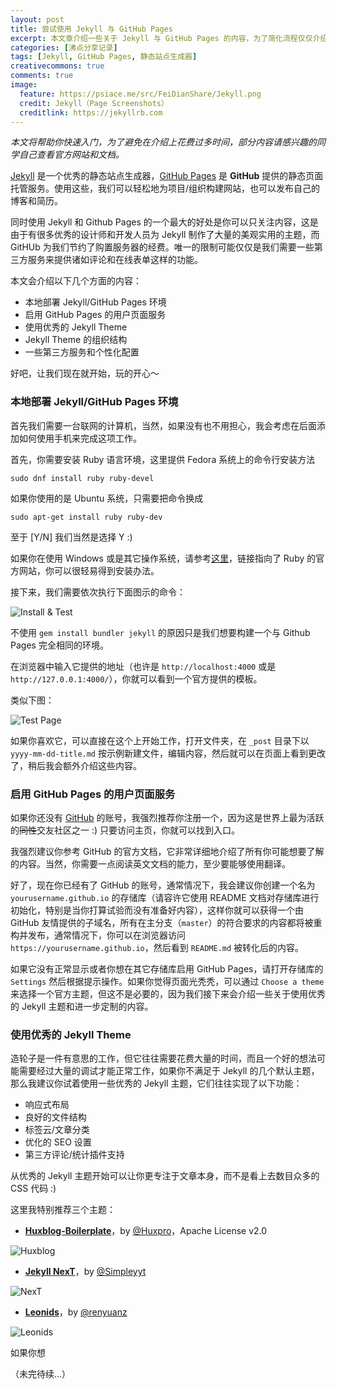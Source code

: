 ```yaml
---
layout: post
title: 尝试使用 Jekyll 与 GitHub Pages
excerpt: 本文章介绍一些关于 Jekyll 与 GitHub Pages 的内容，为了简化流程仅仅介绍如何快速开始以及在已有主题之上进行个性化定制。
categories: [沸点分享记录]
tags: [Jekyll, GitHub Pages, 静态站点生成器]
creativecommons: true
comments: true
image:
  feature: https://psiace.me/src/FeiDianShare/Jekyll.png
  credit: Jekyll（Page Screenshots）
  creditlink: https://jekyllrb.com
---
```


*本文将帮助你快速入门，为了避免在介绍上花费过多时间，部分内容请感兴趣的同学自己查看官方网站和文档。*

[Jekyll](https://jekyllrb.com) 是一个优秀的静态站点生成器，[GitHub Pages](https://pages.github.com) 是 **GitHub** 提供的静态页面托管服务。使用这些，我们可以轻松地为项目/组织构建网站，也可以发布自己的博客和简历。

同时使用 Jekyll 和 Github Pages 的一个最大的好处是你可以只关注内容，这是由于有很多优秀的设计师和开发人员为 Jekyll 制作了大量的美观实用的主题，而 GitHUb 为我们节约了购置服务器的经费。唯一的限制可能仅仅是我们需要一些第三方服务来提供诸如评论和在线表单这样的功能。

本文会介绍以下几个方面的内容：
* 本地部署 Jekyll/GitHub Pages 环境
* 启用 GitHub Pages 的用户页面服务
* 使用优秀的 Jekyll Theme
* Jekyll Theme 的组织结构
* 一些第三方服务和个性化配置

好吧，让我们现在就开始，玩的开心～

### 本地部署 Jekyll/GitHub Pages 环境

首先我们需要一台联网的计算机，当然，如果没有也不用担心，我会考虑在后面添加如何使用手机来完成这项工作。

首先，你需要安装 Ruby 语言环境，这里提供 Fedora 系统上的命令行安装方法

`sudo dnf install ruby ruby-devel`

如果你使用的是 Ubuntu 系统，只需要把命令换成 

`sudo apt-get install ruby ruby-dev`

至于 [Y/N] 我们当然是选择 Y :)

如果你在使用 Windows 或是其它操作系统，请参考[这里](https://www.ruby-lang.org)，链接指向了 Ruby 的官方网站，你可以很轻易得到安装办法。

接下来，我们需要依次执行下面图示的命令：

![Install & Test](https://psiace.me/src/FeiDianShare/carbon-install-test.png)

不使用 `gem install bundler jekyll` 的原因只是我们想要构建一个与 Github Pages 完全相同的环境。

在浏览器中输入它提供的地址（也许是 `http://localhost:4000` 或是 `http://127.0.0.1:4000/`），你就可以看到一个官方提供的模板。

类似下图：

![Test Page](https://psiace.me/src/FeiDianShare/test-page.png)

如果你喜欢它，可以直接在这个上开始工作，打开文件夹，在 `_post` 目录下以 `yyyy-mm-dd-title.md` 按示例新建文件，编辑内容，然后就可以在页面上看到更改了，稍后我会额外介绍这些内容。


### 启用 GitHub Pages 的用户页面服务

如果你还没有 [GitHub](https://github.com) 的账号，我强烈推荐你注册一个，因为这是世界上最为活跃的~~同性~~交友社区之一 :) 只要访问主页，你就可以找到入口。

我强烈建议你参考 GitHub 的官方文档，它非常详细地介绍了所有你可能想要了解的内容。当然，你需要一点阅读英文文档的能力，至少要能够使用翻译。

好了，现在你已经有了 GitHub 的账号，通常情况下，我会建议你创建一个名为 `yourusername.github.io` 的存储库（请容许它使用 README 文档对存储库进行初始化，特别是当你打算试验而没有准备好内容），这样你就可以获得一个由 GitHub 友情提供的子域名，所有在主分支（`master`）的符合要求的内容都将被重构并发布，通常情况下，你可以在浏览器访问 `https://yourusername.github.io`，然后看到 `README.md` 被转化后的内容。

如果它没有正常显示或者你想在其它存储库启用 GitHub Pages，请打开存储库的 `Settings` 然后根据提示操作。如果你觉得页面光秃秃，可以通过 `Choose a theme` 来选择一个官方主题，但这不是必要的，因为我们接下来会介绍一些关于使用优秀的 Jekyll 主题和进一步定制的内容。

### 使用优秀的 Jekyll Theme

造轮子是一件有意思的工作，但它往往需要花费大量的时间，而且一个好的想法可能需要经过大量的调试才能正常工作，如果你不满足于 Jekyll 的几个默认主题，那么我建议你试着使用一些优秀的 Jekyll 主题，它们往往实现了以下功能：

* 响应式布局
* 良好的文件结构
* 标签云/文章分类
* 优化的 SEO 设置
* 第三方评论/统计插件支持

从优秀的 Jekyll 主题开始可以让你更专注于文章本身，而不是看上去数目众多的 CSS 代码 :)

这里我特别推荐三个主题：

* **[Huxblog-Boilerplate](https://github.com/Huxpro/huxblog-boilerplate)**，by [@Huxpro](https://github.com/Huxpro/)，Apache License v2.0

![Huxblog](https://psiace.me/src/FeiDianShare/Huxblog.png)

* **[Jekyll NexT](https://github.com/Simpleyyt/jekyll-theme-next)**，by [@Simpleyyt](https://github.com/Simpleyyt/)

![NexT](https://psiace.me/src/FeiDianShare/NexT.png)

* **[Leonids](https://github.com/renyuanz/leonids)**，by [@renyuanz](https://github.com/renyuanz/)

![Leonids](https://psiace.me/src/FeiDianShare/leonids.png)

如果你想

（未完待续...）

